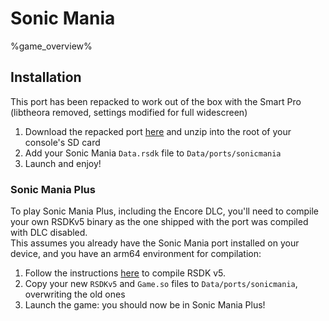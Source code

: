 # Sonic Mania

%game_overview%

## Installation

This port has been repacked to work out of the box with the Smart Pro (libtheora removed, settings modified for full widescreen)

1. Download the repacked port [here](https://github.com/cobaltgit/TrimUI-Ports/raw/main/ports/SonicManiaTSP.zip) and unzip into the root of your console's SD card
2. Add your Sonic Mania `Data.rsdk` file to `Data/ports/sonicmania`
3. Launch and enjoy!

### Sonic Mania Plus

To play Sonic Mania Plus, including the Encore DLC, you'll need to compile your own RSDKv5 binary as the one shipped with the port was compiled with DLC disabled.  
This assumes you already have the Sonic Mania port installed on your device, and you have an arm64 environment for compilation:

1. Follow the instructions [here](https://github.com/romadu/RSDKv5-Decompilation/blob/master/README.md#building-on-device-with-arkos) to compile RSDK v5.
2. Copy your new `RSDKv5` and `Game.so` files to `Data/ports/sonicmania`, overwriting the old ones
3. Launch the game: you should now be in Sonic Mania Plus!